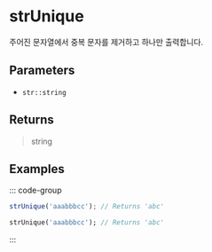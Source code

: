 # strUnique <Lang dart js />

주어진 문자열에서 중복 문자를 제거하고 하나만 출력합니다.

## Parameters

- `str::string`

## Returns

> string

## Examples

::: code-group

```javascript [JavaScript]
strUnique('aaabbbcc'); // Returns 'abc'
```

```dart [Dart]
strUnique('aaabbbcc'); // Returns 'abc'
```

:::
